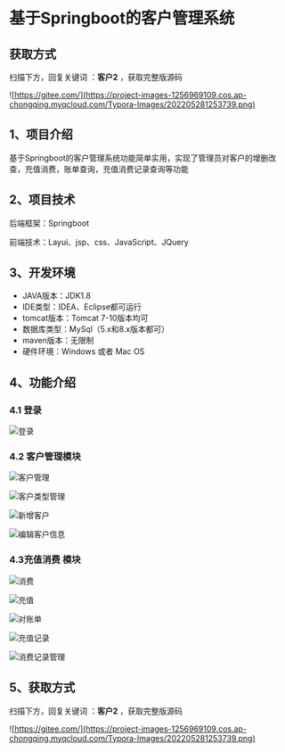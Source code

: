 # 基于Springboot的客户管理系统

## 获取方式

扫描下方，回复关键词  ：**客户2** ，获取完整版源码

![https://gitee.com/](https://project-images-1256969109.cos.ap-chongqing.myqcloud.com/Typora-Images/202205281253739.png)

## 1、项目介绍

基于Springboot的客户管理系统功能简单实用，实现了管理员对客户的增删改查，充值消费，账单查询，充值消费记录查询等功能


## 2、项目技术

后端框架：Springboot

前端技术：Layui、jsp、css、JavaScript、JQuery

## 3、开发环境

- JAVA版本：JDK1.8
- IDE类型：IDEA、Eclipse都可运行
- tomcat版本：Tomcat 7-10版本均可
- 数据库类型：MySql（5.x和8.x版本都可） 
- maven版本：无限制
- 硬件环境：Windows 或者 Mac OS


## 4、功能介绍

### 4.1 登录

![登录](https://project-images-1256969109.cos.ap-chongqing.myqcloud.com/Typora-Images/202207191705270.jpg)

### 4.2 客户管理模块

![客户管理](https://project-images-1256969109.cos.ap-chongqing.myqcloud.com/Typora-Images/202207191705008.jpg)

![客户类型管理](https://project-images-1256969109.cos.ap-chongqing.myqcloud.com/Typora-Images/202207191705415.jpg)

![新增客户](https://project-images-1256969109.cos.ap-chongqing.myqcloud.com/Typora-Images/202207191705410.jpg)

![编辑客户信息](https://project-images-1256969109.cos.ap-chongqing.myqcloud.com/Typora-Images/202207191705619.jpg)

### 4.3充值消费 模块

![消费](https://project-images-1256969109.cos.ap-chongqing.myqcloud.com/Typora-Images/202207191706636.jpg)

![充值](https://project-images-1256969109.cos.ap-chongqing.myqcloud.com/Typora-Images/202207191706230.jpg)

![对账单](https://project-images-1256969109.cos.ap-chongqing.myqcloud.com/Typora-Images/202207191706078.jpg)

![充值记录](https://project-images-1256969109.cos.ap-chongqing.myqcloud.com/Typora-Images/202207191706678.jpg)

![消费记录管理](https://project-images-1256969109.cos.ap-chongqing.myqcloud.com/Typora-Images/202207191706798.jpg)

## 5、获取方式

扫描下方，回复关键词  ：**客户2** ，获取完整版源码



![https://gitee.com/](https://project-images-1256969109.cos.ap-chongqing.myqcloud.com/Typora-Images/202205281253739.png)

